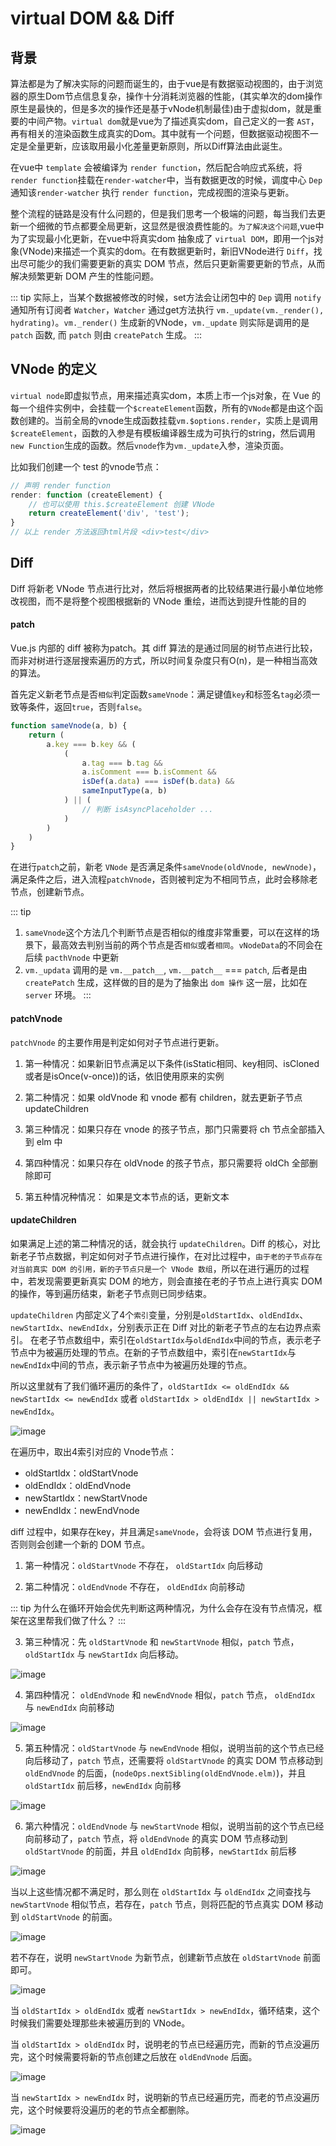 # virtual DOM && Diff

## 背景

算法都是为了解决实际的问题而诞生的，由于vue是有数据驱动视图的，由于浏览器的原生Dom节点信息复杂，操作十分消耗浏览器的性能，(其实单次的dom操作原生是最快的，但是多次的操作还是基于vNode机制最佳)由于虚拟dom，就是重要的中间产物。`virtual dom`就是vue为了描述真实dom，自己定义的一套 `AST`，再有相关的渲染函数生成真实的Dom。其中就有一个问题，但数据驱动视图不一定是全量更新，应该取用最小化差量更新原则，所以Diff算法由此诞生。

在vue中 `template` 会被编译为 `render function`，然后配合响应式系统，将`render function`挂载在`render-watcher`中，当有数据更改的时候，调度中心 `Dep` 通知该`render-watcher` 执行 `render function`，完成视图的渲染与更新。

整个流程的链路是没有什么问题的，但是我们思考一个极端的问题，每当我们去更新一个细微的节点都要全局更新，这显然是很浪费性能的。`为了解决这个问题`,vue中为了实现最小化更新，在vue中将真实dom 抽象成了 `virtual DOM`，即用一个js对象(VNode)来描述一个真实的dom。在有数据更新时，新旧VNode进行 `Diff`，找出尽可能少的我们需要更新的真实 DOM 节点，然后只更新需要更新的节点，从而解决频繁更新 DOM 产生的性能问题。

::: tip
实际上，当某个数据被修改的时候，set方法会让闭包中的 `Dep` 调用 `notify` 通知所有订阅者 `Watcher`，`Watcher` 通过get方法执行 `vm._update(vm._render(), hydrating)`。`vm._render()` 生成新的VNode，`vm._update` 则实际是调用的是 `patch` 函数, 而 `patch` 则由 `createPatch` 生成。
:::


## VNode 的定义

`virtual node`即虚拟节点，用来描述真实dom，本质上市一个js对象，在 Vue 的每一个组件实例中，会挂载一个`$createElement`函数，所有的`VNode`都是由这个函数创建的。当前全局的vnode生成函数挂载`vm.$options.render`，实质上是调用 `$createElement`，函数的入参是有模板编译器生成为可执行的string，然后调用`new Function`生成的函数。然后`vnode`作为`vm._update`入参，渲染页面。

比如我们创建一个 test 的vnode节点：

```js {.line-numbers}
// 声明 render function
render: function (createElement) {
    // 也可以使用 this.$createElement 创建 VNode
    return createElement('div', 'test');
}
// 以上 render 方法返回html片段 <div>test</div>
```

<!-- Todo: 添加 vue vNode 的定义 -->

## Diff

Diff 将新老 VNode 节点进行比对，然后将根据两者的比较结果进行最小单位地修改视图，而不是将整个视图根据新的 VNode 重绘，进而达到提升性能的目的

#### patch

Vue.js 内部的 diff 被称为patch。其 diff 算法的是通过同层的树节点进行比较，而非对树进行逐层搜索遍历的方式，所以时间复杂度只有O(n)，是一种相当高效的算法。

<!-- Todo: 添加图片 -->

首先定义新老节点是否`相似`判定函数`sameVnode`：满足键值`key`和标签名`tag`必须一致等条件，返回`true`，否则`false`。

```js {.line-numbers}
function sameVnode(a, b) {
    return (
        a.key === b.key && (
            (
                a.tag === b.tag &&
                a.isComment === b.isComment &&
                isDef(a.data) === isDef(b.data) &&
                sameInputType(a, b)
            ) || (
                // 判断 isAsyncPlaceholder ...
            )
        )
    )
}
```
在进行`patch`之前，新老 `VNode` 是否满足条件`sameVnode(oldVnode, newVnode)`，满足条件之后，进入流程`patchVnode`，否则被判定为不相同节点，此时会移除老节点，创建新节点。

::: tip
1. `sameVnode`这个方法几个判断节点是否相似的维度非常重要，可以在这样的场景下，最高效去判别当前的两个节点是否`相似`或者`相同`。`vNodeData`的不同会在后续 `pacthVnode` 中更新
2. `vm._updata` 调用的是 `vm.__patch__`, `vm.__patch__` === `patch`, 后者是由 `createPatch` 生成，这样做的目的是为了抽象出 `dom 操作` 这一层，比如在 `server` 环境。
:::

#### patchVnode

`patchVnode` 的主要作用是判定如何对子节点进行更新。

1. 第一种情况：如果新旧节点满足以下条件(isStatic相同、key相同、isCloned或者是isOnce(v-once))的话，依旧使用原来的实例

2. 第二种情况：如果 oldVnode 和 vnode 都有 children，就去更新子节点 updateChildren

3. 第三种情况：如果只存在 vnode 的孩子节点，那门只需要将 ch 节点全部插入到 elm 中

4. 第四种情况：如果只存在 oldVnode 的孩子节点，那只需要将 oldCh 全部删除即可

5. 第五种情况种情况： 如果是文本节点的话，更新文本


#### updateChildren

如果满足上述的第二种情况的话，就会执行 `updateChildren`。Diff 的核心，对比新老子节点数据，判定如何对子节点进行操作，在对比过程中，`由于老的子节点存在对当前真实 DOM 的引用，新的子节点只是一个 VNode 数组`，所以在进行遍历的过程中，若发现需要更新真实 DOM 的地方，则会直接在老的子节点上进行真实 DOM 的操作，等到遍历结束，新老子节点则已同步结束。

`updateChildren` 内部定义了4个`索引`变量，分别是`oldStartIdx`、`oldEndIdx`、`newStartIdx`、`newEndIdx`，分别表示正在 Diff 对比的新老子节点的左右边界点索引。
在老子节点数组中，索引在`oldStartIdx`与`oldEndIdx`中间的节点，表示老子节点中为被遍历处理的节点。在新的子节点数组中，索引在`newStartIdx`与`newEndIdx`中间的节点，表示新子节点中为被遍历处理的节点。

所以这里就有了我们循环遍历的条件了，`oldStartIdx <= oldEndIdx && newStartIdx <= newEndIdx` 或者 `oldStartIdx > oldEndIdx || newStartIdx > newEndIdx`。

![image](/blog/assets/img/vue2/diff/diff1.png)

在遍历中，取出4索引对应的 Vnode节点：
- oldStartIdx：oldStartVnode
- oldEndIdx：oldEndVnode
- newStartIdx：newStartVnode
- newEndIdx：newEndVnode

diff 过程中，如果存在key，并且满足`sameVnode`，会将该 DOM 节点进行复用，否则则会创建一个新的 DOM 节点。

1. 第一种情况：`oldStartVnode` 不存在， `oldStartIdx` 向后移动 

2. 第二种情况：`oldEndVnode` 不存在， `oldEndIdx` 向前移动

::: tip
为什么在循环开始会优先判断这两种情况，为什么会存在没有节点情况，框架在这里帮我们做了什么？
:::

3. 第三种情况：先 `oldStartVnode` 和 `newStartVnode` 相似，`patch` 节点， `oldStartIdx` 与 `newStartIdx` 向后移动。

![image](/blog/assets/img/vue2/diff/diff2.png)


4. 第四种情况： `oldEndVnode` 和 `newEndVnode` 相似，`patch` 节点， `oldEndIdx` 与 `newEndIdx` 向前移动

![image](/blog/assets/img/vue2/diff/diff3.png)

5. 第五种情况：`oldStartVnode` 与 `newEndVnode` 相似，说明当前的这个节点已经向后移动了，`patch` 节点，还需要将 `oldStartVnode` 的真实 DOM 节点移动到 `oldEndVnode` 的后面，(`nodeOps.nextSibling(oldEndVnode.elm)`)，并且 `oldStartIdx` 前后移，`newEndIdx` 向前移

![image](/blog/assets/img/vue2/diff/diff4.png)

6. 第六种情况：`oldEndVnode` 与 `newStartVnode` 相似，说明当前的这个节点已经向前移动了，`patch` 节点，将 `oldEndVnode` 的真实 DOM 节点移动到`oldStartVnode` 的前面，并且 `oldEndIdx` 向前移，`newStartIdx` 前后移

![image](/blog/assets/img/vue2/diff/diff5.png)

当以上这些情况都不满足时，那么则在 `oldStartIdx` 与 `oldEndIdx` 之间查找与 `newStartVnode` 相似节点，若存在，`patch` 节点，则将匹配的节点真实 DOM 移动到 `oldStartVnode` 的前面。

![image](/blog/assets/img/vue2/diff/diff6.png)

若不存在，说明 `newStartVnode` 为新节点，创建新节点放在 `oldStartVnode` 前面即可。

![image](/blog/assets/img/vue2/diff/diff7.png)

当 `oldStartIdx > oldEndIdx` 或者 `newStartIdx > newEndIdx`，循环结束，这个时候我们需要处理那些未被遍历到的 VNode。

当 `oldStartIdx > oldEndIdx` 时，说明老的节点已经遍历完，而新的节点没遍历完，这个时候需要将新的节点创建之后放在 `oldEndVnode` 后面。

![image](/blog/assets/img/vue2/diff/diff8.png)

当 `newStartIdx > newEndIdx` 时，说明新的节点已经遍历完，而老的节点没遍历完，这个时候要将没遍历的老的节点全都删除。

![image](/blog/assets/img/vue2/diff/diff9.png)



